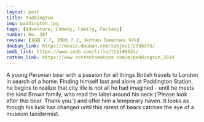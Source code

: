 ```yaml
---
layout: post 
title: Paddington
img: paddington.jpg
tags: [Adventure, Comedy, Family, Fantasy]
number: No. 387
review: [豆瓣 7.7, IMDb 7.2, Rotten Tomatoes 97%]
douban_link: https://movie.douban.com/subject/2998373/
imdb_link: https://www.imdb.com/title/tt1109624/
rotten_link: https://www.rottentomatoes.com/m/paddington_2014
---
```


A young Peruvian bear with a passion for all things British travels to London in search of a home. Finding himself lost and alone at Paddington Station, he begins to realize that city life is not all he had imagined - until he meets the kind Brown family, who read the label around his neck ('Please look after this bear. Thank you.') and offer him a temporary haven. It looks as though his luck has changed until this rarest of bears catches the eye of a museum taxidermist.